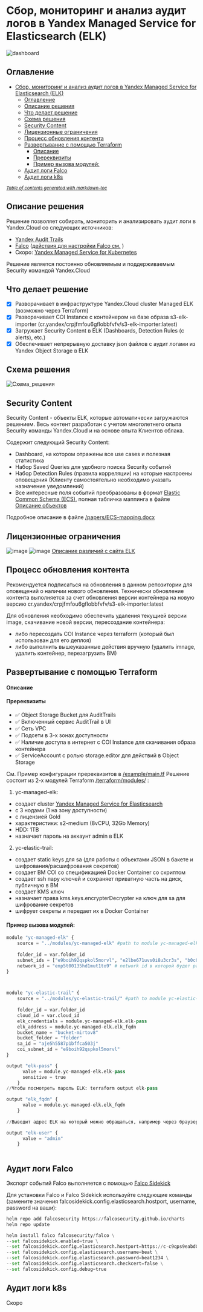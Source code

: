 # Сбор, мониторинг и анализ аудит логов в Yandex Managed Service for Elasticsearch (ELK)

![dashboard](https://user-images.githubusercontent.com/85429798/127686785-27658104-6258-4de8-929f-9cf87624fa27.png)

## Оглавление
- [Сбор, мониторинг и анализ аудит логов в Yandex Managed Service for Elasticsearch (ELK)](#сбор-мониторинг-и-анализ-аудит-логов-в-yandex-managed-service-for-elasticsearch-elk)
  - [Оглавление](#оглавление)
  - [Описание решения](#описание-решения)
  - [Что делает решение](#что-делает-решение)
  - [Схема решения](#схема-решения)
  - [Security Content](#security-content)
  - [Лицензионные ограничения](#лицензионные-ограничения)
  - [Процесс обновления контента](#процесс-обновления-контента)
  - [Развертывание с помощью Terraform](#развертывание-с-помощью-terraform)
      - [Описание](#описание)
      - [Пререквизиты](#пререквизиты)
      - [Пример вызова модулей:](#пример-вызова-модулей)
  - [Аудит логи Falco](#аудит-логи-falco)
  - [Аудит логи k8s](#аудит-логи-k8s)

<small><i><a href='http://ecotrust-canada.github.io/markdown-toc/'>Table of contents generated with markdown-toc</a></i></small>


## Описание решения
Решение позволяет собирать, мониторить и анализировать аудит логи в Yandex.Cloud со следующих источников:
- [Yandex Audit Trails](https://cloud.yandex.ru/docs/audit-trails/)
- [Falco](https://falco.org/) ([действия для настройки Falco см.](https://github.com/yandex-cloud/yc-solution-library-for-security/tree/master/auditlogs/export-auditlogs-to-ELK#аудит-логи-falco) )
- Скоро: [Yandex Managed Service for Kubernetes](https://cloud.yandex.ru/services/managed-kubernetes)

Решение является постоянно обновляемым и поддерживаемым Security командой Yandex.Cloud

## Что делает решение
- [x] Разворачивает в инфраструктуре Yandex.Cloud cluster Managed ELK (возможно через Terraform)
- [x] Разворачивает COI Instance с контейнером на базе образа s3-elk-importer (cr.yandex/crpjfmfou6gflobbfvfv/s3-elk-importer:latest)
- [x] Загружает Security Content в ELK (Dashboards, Detection Rules (с alerts), etc.)
- [x] Обеспечивает непрерывную доставку json файлов с аудит логами из Yandex Object Storage в ELK

## Схема решения
![Схема_решения](https://user-images.githubusercontent.com/85429798/127733565-d455b897-d1ca-4d43-8ee9-195bb7a7d5ab.png)


## Security Content
Security Content - объекты ELK, которые автоматически загружаются решением. Весь контент разработан с учетом многолетнего опыта Security команды Yandex.Cloud и на основе опыта Клиентов облака.

Содержит следующий Security Content:
- Dashboard, на котором отражены все use cases и полезная статистика
- Набор Saved Queries для удобного поиска Security событий
- Набор Detection Rules (правила корреляции) на которые настроены оповещения (Клиенту самостоятельно необходимо указать назначение уведомлений)
- Все интересные поля событий преобразованы в формат [Elastic Common Schema (ECS)](https://www.elastic.co/guide/en/ecs/current/index.html), полная табличка маппинга в файле [Описание объектов](/papers/Описание-объектов.pdf)

Подробное описание в файле [/papers/ECS-mapping.docx](https://github.com/yandex-cloud/yc-solution-library-for-security/blob/master/auditlogs/export-auditlogs-to-ELK/papers/ECS-mapping_new.pdf)


## Лицензионные ограничения

![image](https://user-images.githubusercontent.com/85429798/127733756-1a751356-a0f3-492e-9a85-56d3a73e298f.png)
![image](https://user-images.githubusercontent.com/85429798/127733769-5ee2f70a-2162-487f-b236-9076c6d9c681.png)
[Описание различий с сайта ELK](https://www.elastic.co/subscriptions)

## Процесс обновления контента
Рекомендуется подписаться на обновления в данном репозитории для оповещений о наличии нового обновления.
Технически обновление контента выполняется за счет обновления версии контейнера на новую версию cr.yandex/crpjfmfou6gflobbfvfv/s3-elk-importer:latest

Для обновления необходимо обеспечить удаления текущией версии image, скачивание новой версии, пересоздание контейнера:
- либо пересоздать COI Instance через terraform (который был использован для его деплоя)
- либо выполнить вышеуказанные действия вручную (удалить imnage, удалить контейнер, перезагрузить ВМ)


## Развертывание с помощью Terraform

#### Описание 

#### Пререквизиты
- :white_check_mark: Object Storage Bucket для AuditTrails
- :white_check_mark: Включенный сервис AuditTrail в UI
- :white_check_mark: Сеть VPC
- :white_check_mark: Подсети в 3-х зонах доступности
- :white_check_mark: Наличие доступа в интернет с COI Instance для скачивания образа контейнера
- :white_check_mark: ServiceAccount с ролью storage.editor для действий в Object Storage

См. Пример конфигурации пререквизитов в [/example/main.tf](https://github.com/yandex-cloud/yc-solution-library-for-security/tree/master/auditlogs/export-auditlogs-to-ELK/terraform/example) 
Решение состоит из 2-х модулей Terraform [/terraform/modules/](https://github.com/yandex-cloud/yc-solution-library-for-security/tree/master/auditlogs/export-auditlogs-to-ELK/terraform/modules) :
1) yc-managed-elk:
- создает cluster [Yandex Managed Service for Elasticsearch](https://cloud.yandex.ru/services/managed-elasticsearch) 
- с 3 нодами (1 на зону доступности) 
- с лицензией Gold
- характеристики: s2-medium (8vCPU, 32Gb Memory)
- HDD: 1TB
- назначает пароль на аккаунт admin в ELK

2) yc-elastic-trail:
- создает static keys для sa (для работы с объектами JSON в бакете и шифрования/расшифрования секретов)
- создает ВМ COI со спецификацией Docker Container со скриптом
- создает ssh пару ключей и сохраняет приватную часть на диск, публичную в ВМ
- создает KMS ключ
- назначает права kms.keys.encrypterDecrypter на ключ для sa для шифрование секретов
- шифрует секреты и передает их в Docker Container


#### Пример вызова модулей:
```Python
module "yc-managed-elk" {
    source = "../modules/yc-managed-elk" #path to module yc-managed-elk
    
    folder_id = var.folder_id
    subnet_ids = ["e9boih92qspkol5morvl", "e2lbe671uvs0i8u3cr3s", "b0c0ddsip8vkulcqh7k4"]  #subnets в 3-х зонах доступности для развертывания ELK
    network_id = "enp5t00135hd1mut1to9" # network id в которой будет развернут ELK
}



module "yc-elastic-trail" {
    source = "../modules/yc-elastic-trail/" #path to module yc-elastic-trail
    
    folder_id = var.folder_id
    cloud_id = var.cloud_id
    elk_credentials = module.yc-managed-elk.elk-pass
    elk_address = module.yc-managed-elk.elk_fqdn
    bucket_name = "bucket-mirtov8"
    bucket_folder = "folder"
    sa_id = "aje5h5587p1bffca503j"
    coi_subnet_id = "e9boih92qspkol5morvl"
}

output "elk-pass" {
      value = module.yc-managed-elk.elk-pass
      sensitive = true
    }
//Чтобы посмотреть пароль ELK: terraform output elk-pass

output "elk_fqdn" {
      value = module.yc-managed-elk.elk_fqdn
    }
    
//Выводит адрес ELK на который можно обращаться, например через браузер 

output "elk-user" {
      value = "admin"
    }
    
```

## Аудит логи Falco
Экспорт событий Falco выполняется с помощью [Falco Sidekick](https://github.com/falcosecurity/falcosidekick)

Для установки Falco и Falco Sidekick используйте следующие команды (замените значения falcosidekick.config.elasticsearch.hostport, username, password на ваши):

```Python
helm repo add falcosecurity https://falcosecurity.github.io/charts
helm repo update

helm install falco falcosecurity/falco \
--set falcosidekick.enabled=true \
--set falcosidekick.config.elasticsearch.hostport=https://c-c9qps9eabd0ok4haehjq.rw.mdb.yandexcloud.net:9200 \
--set falcosidekick.config.elasticsearch.username=beat \
--set falcosidekick.config.elasticsearch.password=beat1234 \
--set falcosidekick.config.elasticsearch.checkcert=false \
--set falcosidekick.config.debug=true
```

## Аудит логи k8s
Скоро
